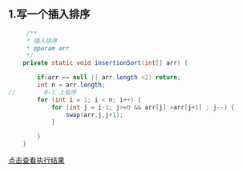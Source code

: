 ## 1.写一个插入排序
```java
	 /**
     * 插入排序
     * @param arr
     */
    private static void insertionSort(int[] arr) {

        if(arr == null || arr.length <2) return;
        int n = arr.length;
//        0-i 上有序
        for (int i = 1; i < n; i++) {
            for (int j = i-1; j>=0 && arr[j] >arr[j+1] ; j--) {
                swap(arr,j,j+1);
            }

        }
    }
```



[点击查看执行结果](
https://ideone.com/5V6T2E)